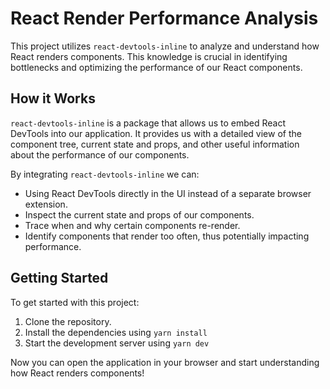 # React Render Performance Analysis

This project utilizes `react-devtools-inline` to analyze and understand how React renders components. This knowledge is crucial in identifying bottlenecks and optimizing the performance of our React components.

## How it Works

`react-devtools-inline` is a package that allows us to embed React DevTools into our application. It provides us with a detailed view of the component tree, current state and props, and other useful information about the performance of our components.

By integrating `react-devtools-inline` we can:

- Using React DevTools directly in the UI instead of a separate browser extension.
- Inspect the current state and props of our components.
- Trace when and why certain components re-render.
- Identify components that render too often, thus potentially impacting performance.

## Getting Started

To get started with this project:

1. Clone the repository.
2. Install the dependencies using `yarn install`
3. Start the development server using `yarn dev`

Now you can open the application in your browser and start understanding how React renders components!